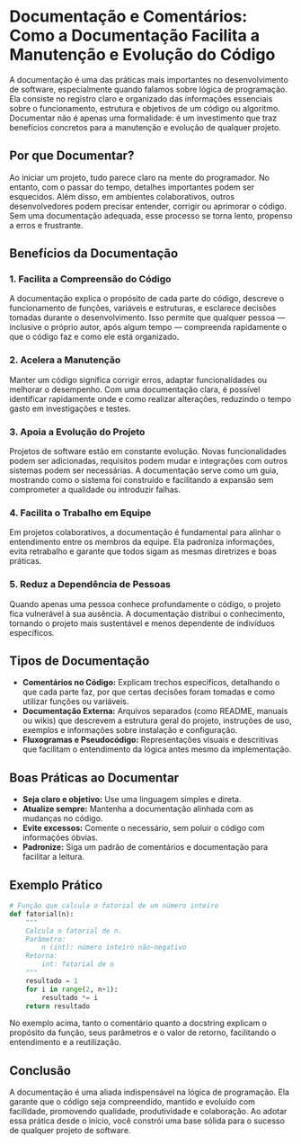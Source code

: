 # Documentação e Comentários: Como a Documentação Facilita a Manutenção e Evolução do Código

A documentação é uma das práticas mais importantes no desenvolvimento de software, especialmente quando falamos sobre lógica de programação. Ela consiste no registro claro e organizado das informações essenciais sobre o funcionamento, estrutura e objetivos de um código ou algoritmo. Documentar não é apenas uma formalidade: é um investimento que traz benefícios concretos para a manutenção e evolução de qualquer projeto.

## Por que Documentar?

Ao iniciar um projeto, tudo parece claro na mente do programador. No entanto, com o passar do tempo, detalhes importantes podem ser esquecidos. Além disso, em ambientes colaborativos, outros desenvolvedores podem precisar entender, corrigir ou aprimorar o código. Sem uma documentação adequada, esse processo se torna lento, propenso a erros e frustrante.

## Benefícios da Documentação

### 1. **Facilita a Compreensão do Código**

A documentação explica o propósito de cada parte do código, descreve o funcionamento de funções, variáveis e estruturas, e esclarece decisões tomadas durante o desenvolvimento. Isso permite que qualquer pessoa — inclusive o próprio autor, após algum tempo — compreenda rapidamente o que o código faz e como ele está organizado.

### 2. **Acelera a Manutenção**

Manter um código significa corrigir erros, adaptar funcionalidades ou melhorar o desempenho. Com uma documentação clara, é possível identificar rapidamente onde e como realizar alterações, reduzindo o tempo gasto em investigações e testes.

### 3. **Apoia a Evolução do Projeto**

Projetos de software estão em constante evolução. Novas funcionalidades podem ser adicionadas, requisitos podem mudar e integrações com outros sistemas podem ser necessárias. A documentação serve como um guia, mostrando como o sistema foi construído e facilitando a expansão sem comprometer a qualidade ou introduzir falhas.

### 4. **Facilita o Trabalho em Equipe**

Em projetos colaborativos, a documentação é fundamental para alinhar o entendimento entre os membros da equipe. Ela padroniza informações, evita retrabalho e garante que todos sigam as mesmas diretrizes e boas práticas.

### 5. **Reduz a Dependência de Pessoas**

Quando apenas uma pessoa conhece profundamente o código, o projeto fica vulnerável à sua ausência. A documentação distribui o conhecimento, tornando o projeto mais sustentável e menos dependente de indivíduos específicos.

## Tipos de Documentação

- **Comentários no Código:** Explicam trechos específicos, detalhando o que cada parte faz, por que certas decisões foram tomadas e como utilizar funções ou variáveis.
- **Documentação Externa:** Arquivos separados (como README, manuais ou wikis) que descrevem a estrutura geral do projeto, instruções de uso, exemplos e informações sobre instalação e configuração.
- **Fluxogramas e Pseudocódigo:** Representações visuais e descritivas que facilitam o entendimento da lógica antes mesmo da implementação.

## Boas Práticas ao Documentar

- **Seja claro e objetivo:** Use uma linguagem simples e direta.
- **Atualize sempre:** Mantenha a documentação alinhada com as mudanças no código.
- **Evite excessos:** Comente o necessário, sem poluir o código com informações óbvias.
- **Padronize:** Siga um padrão de comentários e documentação para facilitar a leitura.

## Exemplo Prático

```python
# Função que calcula o fatorial de um número inteiro
def fatorial(n):
    """
    Calcula o fatorial de n.
    Parâmetro:
        n (int): número inteiro não-negativo
    Retorna:
        int: fatorial de n
    """
    resultado = 1
    for i in range(2, n+1):
        resultado *= i
    return resultado
```

No exemplo acima, tanto o comentário quanto a docstring explicam o propósito da função, seus parâmetros e o valor de retorno, facilitando o entendimento e a reutilização.

## Conclusão

A documentação é uma aliada indispensável na lógica de programação. Ela garante que o código seja compreendido, mantido e evoluído com facilidade, promovendo qualidade, produtividade e colaboração. Ao adotar essa prática desde o início, você constrói uma base sólida para o sucesso de qualquer projeto de software.